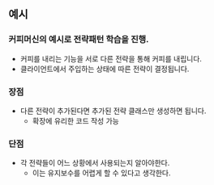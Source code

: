 ## 예시
### 커피머신의 예시로 전략패턴 학습을 진행.
- 커피를 내리는 기능을 서로 다른 전략을 통해 커피를 내립니다.
- 클라이언트에서 주입하는 상태에 따른 전략이 결정됩니다.
### 장점
- 다른 전략이 추가된다면 추가된 전략 클래스만 생성하면 됩니다.
  - 확장에 유리한 코드 작성 가능
### 단점
- 각 전략들이 어느 상황에서 사용되는지 알아야한다.
  - 이는 유지보수를 어렵게 할 수 있다고 생각한다. 


